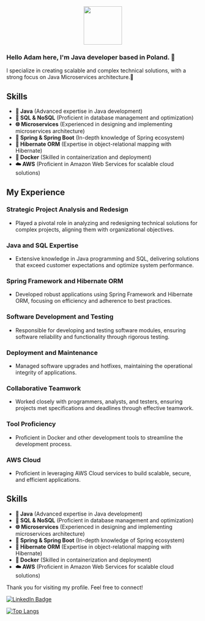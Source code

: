   <div id="header" align="center">
  <img src="https://media.giphy.com/media/M9gbBd9nbDrOTu1Mqx/giphy.gif" width="100"/>
</div>


### Hello Adam here, I'm Java developer based in Poland. :house_with_garden:
I specialize in creating scalable and complex technical solutions, with a strong focus on Java Microservices architecture.👋

## Skills
- **🌟 Java** (Advanced expertise in Java development)
- **💾 SQL & NoSQL** (Proficient in database management and optimization)
- **🌐 Microservices** (Experienced in designing and implementing microservices architecture)
- **🍃 Spring & Spring Boot** (In-depth knowledge of Spring ecosystem)
- **🐘 Hibernate ORM** (Expertise in object-relational mapping with Hibernate)
- **🐳 Docker** (Skilled in containerization and deployment)
- **☁️ AWS** (Proficient in Amazon Web Services for scalable cloud solutions)

## My Experience

### Strategic Project Analysis and Redesign
- Played a pivotal role in analyzing and redesigning technical solutions for complex projects, aligning them with organizational objectives.

### Java and SQL Expertise
- Extensive knowledge in Java programming and SQL, delivering solutions that exceed customer expectations and optimize system performance.

### Spring Framework and Hibernate ORM
- Developed robust applications using Spring Framework and Hibernate ORM, focusing on efficiency and adherence to best practices.

### Software Development and Testing
- Responsible for developing and testing software modules, ensuring software reliability and functionality through rigorous testing.

### Deployment and Maintenance
- Managed software upgrades and hotfixes, maintaining the operational integrity of applications.

### Collaborative Teamwork
- Worked closely with programmers, analysts, and testers, ensuring projects met specifications and deadlines through effective teamwork.

### Tool Proficiency
- Proficient in Docker and other development tools to streamline the development process.

### AWS Cloud
- Proficient in leveraging AWS Cloud services to build scalable, secure, and efficient applications.

## Skills
- **🌟 Java** (Advanced expertise in Java development)
- **💾 SQL & NoSQL** (Proficient in database management and optimization)
- **🌐 Microservices** (Experienced in designing and implementing microservices architecture)
- **🍃 Spring & Spring Boot** (In-depth knowledge of Spring ecosystem)
- **🐘 Hibernate ORM** (Expertise in object-relational mapping with Hibernate)
- **🐳 Docker** (Skilled in containerization and deployment)
- **☁️ AWS** (Proficient in Amazon Web Services for scalable cloud solutions)

Thank you for visiting my profile. Feel free to connect!


<div id="badges">
  <a href="https://www.linkedin.com/in/adam-wrutniak-a132421bb">
    <img src="https://img.shields.io/badge/LinkedIn-blue?style=for-the-badge&logo=linkedin&logoColor=white" alt="LinkedIn Badge"/>
  </a> 







[![Top Langs](https://github-readme-stats.vercel.app/api/top-langs/?username=Adamwaa&show_icons=true&bg_color=00000000)](https://github.com/anuraghazra/github-readme-stats)
